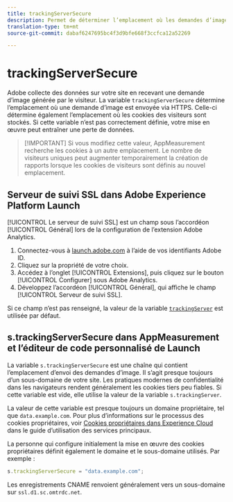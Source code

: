 ```yaml
---
title: trackingServerSecure
description: Permet de déterminer l’emplacement où les demandes d’image sont envoyées sur les pages HTTPS.
translation-type: tm+mt
source-git-commit: dabaf6247695bc4f3d9bfe668f3ccfca12a52269

---
```



# trackingServerSecure

Adobe collecte des données sur votre site en recevant une demande d’image générée par le visiteur. La variable `trackingServerSecure` détermine l’emplacement où une demande d’image est envoyée via HTTPS. Celle-ci détermine également l’emplacement où les cookies des visiteurs sont stockés. Si cette variable n’est pas correctement définie, votre mise en œuvre peut entraîner une perte de données.

>[!IMPORTANT] Si vous modifiez cette valeur, AppMeasurement recherche les cookies à un autre emplacement. Le nombre de visiteurs uniques peut augmenter temporairement la création de rapports lorsque les cookies de visiteurs sont définis au nouvel emplacement.

## Serveur de suivi SSL dans Adobe Experience Platform Launch

[!UICONTROL Le serveur de suivi SSL] est un champ sous l’accordéon [!UICONTROL Général] lors de la configuration de l’extension Adobe Analytics.

1. Connectez-vous à [launch.adobe.com](https://launch.adobe.com) à l’aide de vos identifiants Adobe ID.
2. Cliquez sur la propriété de votre choix.
3. Accédez à l’onglet [!UICONTROL Extensions], puis cliquez sur le bouton [!UICONTROL Configurer] sous Adobe Analytics.
4. Développez l’accordéon [!UICONTROL Général], qui affiche le champ [!UICONTROL Serveur de suivi SSL].

Si ce champ n’est pas renseigné, la valeur de la variable [`trackingServer`](trackingserver.md) est utilisée par défaut.

## s.trackingServerSecure dans AppMeasurement et l’éditeur de code personnalisé de Launch

La variable `s.trackingServerSecure` est une chaîne qui contient l’emplacement d’envoi des demandes d’image. Il s’agit presque toujours d’un sous-domaine de votre site. Les pratiques modernes de confidentialité dans les navigateurs rendent généralement les cookies tiers peu fiables. Si cette variable est vide, elle utilise la valeur de la variable `s.trackingServer`.

La valeur de cette variable est presque toujours un domaine propriétaire, tel que `data.example.com`. Pour plus d’informations sur le processus des cookies propriétaires, voir [Cookies propriétaires dans Experience Cloud](https://docs.adobe.com/content/help/fr-FR/core-services/interface/ec-cookies/cookies-first-party.html) dans le guide d’utilisation des services principaux.

La personne qui configure initialement la mise en œuvre des cookies propriétaires définit également le domaine et le sous-domaine utilisés. Par exemple :

```js
s.trackingServerSecure = "data.example.com";
```

Les enregistrements CNAME renvoient généralement vers un sous-domaine sur `ssl.d1.sc.omtrdc.net`.
